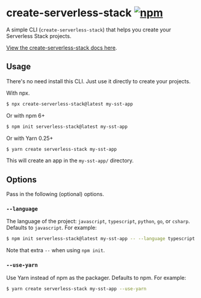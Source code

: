 # create-serverless-stack [![npm](https://img.shields.io/npm/v/create-serverless-stack.svg?style=flat-square)](https://www.npmjs.com/package/create-serverless-stack)

A simple CLI (`create-serverless-stack`) that helps you create your Serverless Stack projects.

[View the create-serverless-stack docs here](https://docs.serverless-stack.com/packages/create-serverless-stack).

## Usage

There's no need install this CLI. Just use it directly to create your projects.

With npx.

```bash
$ npx create-serverless-stack@latest my-sst-app
```

Or with npm 6+

```bash
$ npm init serverless-stack@latest my-sst-app
```

Or with Yarn 0.25+

```bash
$ yarn create serverless-stack my-sst-app
```

This will create an app in the `my-sst-app/` directory.

## Options

Pass in the following (optional) options.

### `--language`

The language of the project: `javascript`, `typescript`, `python`, `go`, or `csharp`. Defaults to `javascript`. For example:

```bash
$ npm init serverless-stack@latest my-sst-app -- --language typescript
```

Note that extra `--` when using `npm init`.

### `--use-yarn`

Use Yarn instead of npm as the packager. Defaults to npm. For example:

```bash
$ yarn create serverless-stack my-sst-app --use-yarn
```
